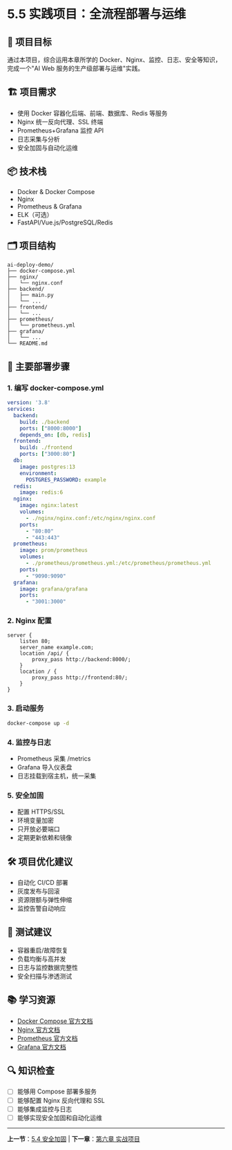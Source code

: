 # 5.5 实践项目：全流程部署与运维

## 📖 项目目标

通过本项目，综合运用本章所学的 Docker、Nginx、监控、日志、安全等知识，完成一个"AI Web 服务的生产级部署与运维"实践。

## 🏗️ 项目需求
- 使用 Docker 容器化后端、前端、数据库、Redis 等服务
- Nginx 统一反向代理、SSL 终端
- Prometheus+Grafana 监控 API
- 日志采集与分析
- 安全加固与自动化运维

## 📦 技术栈
- Docker & Docker Compose
- Nginx
- Prometheus & Grafana
- ELK（可选）
- FastAPI/Vue.js/PostgreSQL/Redis

## 🗂️ 项目结构
```
ai-deploy-demo/
├── docker-compose.yml
├── nginx/
│   └── nginx.conf
├── backend/
│   ├── main.py
│   └── ...
├── frontend/
│   └── ...
├── prometheus/
│   └── prometheus.yml
├── grafana/
│   └── ...
└── README.md
```

## 🚀 主要部署步骤

### 1. 编写 docker-compose.yml
```yaml
version: '3.8'
services:
  backend:
    build: ./backend
    ports: ["8000:8000"]
    depends_on: [db, redis]
  frontend:
    build: ./frontend
    ports: ["3000:80"]
  db:
    image: postgres:13
    environment:
      POSTGRES_PASSWORD: example
  redis:
    image: redis:6
  nginx:
    image: nginx:latest
    volumes:
      - ./nginx/nginx.conf:/etc/nginx/nginx.conf
    ports:
      - "80:80"
      - "443:443"
  prometheus:
    image: prom/prometheus
    volumes:
      - ./prometheus/prometheus.yml:/etc/prometheus/prometheus.yml
    ports:
      - "9090:9090"
  grafana:
    image: grafana/grafana
    ports:
      - "3001:3000"
```

### 2. Nginx 配置
```nginx
server {
    listen 80;
    server_name example.com;
    location /api/ {
        proxy_pass http://backend:8000/;
    }
    location / {
        proxy_pass http://frontend:80/;
    }
}
```

### 3. 启动服务
```bash
docker-compose up -d
```

### 4. 监控与日志
- Prometheus 采集 /metrics
- Grafana 导入仪表盘
- 日志挂载到宿主机，统一采集

### 5. 安全加固
- 配置 HTTPS/SSL
- 环境变量加密
- 只开放必要端口
- 定期更新依赖和镜像

## 🛠️ 项目优化建议
- 自动化 CI/CD 部署
- 灰度发布与回滚
- 资源限额与弹性伸缩
- 监控告警自动响应

## 🧪 测试建议
- 容器重启/故障恢复
- 负载均衡与高并发
- 日志与监控数据完整性
- 安全扫描与渗透测试

## 📚 学习资源
- [Docker Compose 官方文档](https://docs.docker.com/compose/)
- [Nginx 官方文档](https://nginx.org/zh/docs/)
- [Prometheus 官方文档](https://prometheus.io/docs/)
- [Grafana 官方文档](https://grafana.com/docs/)

## 🔍 知识检查
- [ ] 能够用 Compose 部署多服务
- [ ] 能够配置 Nginx 反向代理和 SSL
- [ ] 能够集成监控与日志
- [ ] 能够实现安全加固和自动化运维

---

**上一节**：[5.4 安全加固](5.4-security.md) | **下一章**：[第六章 实战项目](../chapter6/README.md) 